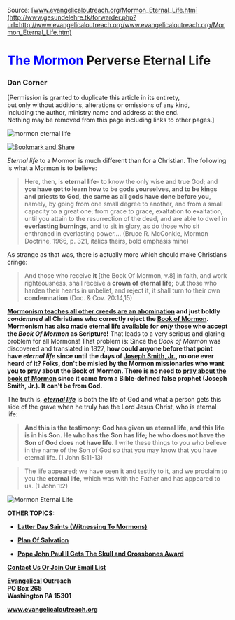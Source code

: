 <!--t The Mormon Perverse Eternal Life t-->
<!--d  d-->

Source: [www.evangelicaloutreach.org/Mormon_Eternal_Life.htm](http://www.gesundelehre.tk/forwarder.php?url=http://www.evangelicaloutreach.org/www.evangelicaloutreach.org/Mormon_Eternal_Life.htm)


# <font color="blue">The Mormon</font> Perverse Eternal Life

### Dan Corner

[Permission is granted to duplicate this article in its entirety,  
but only without additions, alterations or omissions of any kind,  
including the author, ministry name and address at the end.  
Nothing may be removed from this page including links to other pages.]

![mormon eternal life](../../files/pictures/a-colorb.gif)

[![Bookmark and Share](../s7.addthis.com/static/btn/v2/lg-share-en.gif)](http://www.addthis.com/bookmark.php?v=250&username=xa-4ce723c86d857fe0)

_Eternal life_ to a Mormon is much different than for a Christian. The following is what a Mormon is to believe:

> Here, then, is **eternal life**- to know the only wise and true God; and **you have got to learn how to be gods yourselves, and to be kings and priests to God, the same as all gods have done before you,** namely, by going from one small degree to another, and from a small capacity to a great one; from grace to grace, exaltation to exaltation, until you attain to the resurrection of the dead, and are able to dwell in **everlasting burnings,** and to sit in glory, as do those who sit enthroned in everlasting power.... (Bruce R. McConkie, Mormon Doctrine, 1966, p. 321, italics theirs, bold emphasis mine)

As strange as that was, there is actually more which should make Christians cringe:

> And those who receive **it** [the Book Of Mormon, v.8] in faith, and work righteousness, shall receive a **crown of eternal life;** but those who harden their hearts in unbelief, and reject it, it shall turn to their own **condemnation** (Doc. & Cov. 20:14,15)

**[Mormonism teaches all other creeds are an abomination](http://www.gesundelehre.tk/forwarder.php?url=http://www.evangelicaloutreach.org/ldsabomination.htm) and just boldly _condemned_ all Christians who correctly reject the [Book of Mormon](http://www.gesundelehre.tk/forwarder.php?url=http://www.evangelicaloutreach.org/book-of-mormon-1.html). Mormonism has also made eternal life available for _only_ those who accept the _Book Of Mormon_ as Scripture!** That leads to a very serious and glaring problem for all Mormons! That problem is: Since the _Book of Mormon_ was discovered and translated in 1827, **how could anyone before that point have _eternal life_ since until the days of [Joseph Smith, Jr.](http://www.gesundelehre.tk/forwarder.php?url=http://www.evangelicaloutreach.org/mormons.html), no one ever heard of it? Folks, don't be misled by the Mormon missionaries who want you to pray about the Book of Mormon. There is no need to [pray about the book of Mormon](http://www.gesundelehre.tk/forwarder.php?url=http://www.evangelicaloutreach.org/book-of-mormon.htm) since it came from a Bible-defined false prophet (Joseph Smith, Jr.). It can't be from God.**

The truth is, _**[eternal life](http://www.gesundelehre.tk/forwarder.php?url=http://www.evangelicaloutreach.org/eternallife.html)**_ is both the life of God and what a person gets this side of the grave when he truly has the Lord Jesus Christ, who is eternal life:

> **And this is the testimony: God has given us eternal life, and this life is in his Son. He who has the Son has life; he who does not have the Son of God does not have life.** I write these things to you who believe in the name of the Son of God so that you may know that you have eternal life. (1 John 5:11-13)

> The life appeared; we have seen it and testify to it, and we proclaim to you the **eternal life,** which was with the Father and has appeared to us. (1 John 1:2)

![Mormon Eternal Life](../../files/pictures/a-colorb.gif)

**OTHER TOPICS:**

- **[Latter Day Saints (Witnessing To Mormons)](http://www.gesundelehre.tk/forwarder.php?url=http://www.evangelicaloutreach.org/mormon.html)**

- **[Plan Of Salvation](http://www.gesundelehre.tk/forwarder.php?url=http://www.evangelicaloutreach.org/plan-of-salvation.html)**

- **[Pope John Paul II Gets The Skull and Crossbones Award](http://www.gesundelehre.tk/forwarder.php?url=http://www.evangelicaloutreach.org/pope-john-paul-II.html)**

[**Contact Us Or Join Our Email List**](http://www.gesundelehre.tk/forwarder.php?url=http://www.evangelicaloutreach.org/contact.html)

**[Evangelical](http://www.gesundelehre.tk/forwarder.php?url=http://www.evangelicaloutreach.org/index.html) Outreach**  
**PO Box 265**  
**Washington PA 15301**

**www.evangelicaloutreach.org**